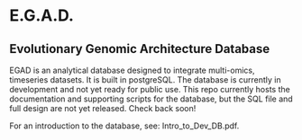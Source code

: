 # E.G.A.D.
## Evolutionary Genomic Architecture Database 

EGAD is an analytical database designed to integrate multi-omics, timeseries datasets. It is built in postgreSQL. The database is currently in development and not yet ready for public use. This repo currently hosts the documentation and supporting scripts for the database, but the SQL file and full design are not yet released. Check back soon!

For an introduction to the database, see: Intro_to_Dev_DB.pdf. 
